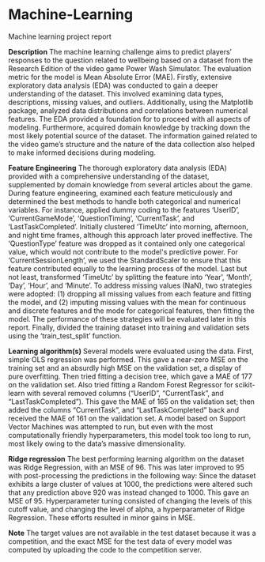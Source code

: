 # Machine-Learning
Machine learning project report

**Description**
The machine learning challenge aims to predict players’ responses to the question related to wellbeing based on a dataset from the Research Edition of the video game Power Wash Simulator.
The evaluation metric for the model is Mean Absolute Error (MAE). Firstly, extensive exploratory data analysis (EDA) was conducted to gain a deeper understanding of the dataset. This involved examining data types, descriptions, missing values, and outliers. Additionally, using the Matplotlib package, analyzed data distributions and correlations between numerical features. The EDA provided a foundation for to proceed with all aspects of modeling.
Furthermore, acquired domain knowledge by tracking down the most likely potential source of the dataset. The information gained related to the video game’s structure and the nature of the data collection also helped to make informed decisions during modeling.

**Feature Engineering**
The thorough exploratory data analysis (EDA) provided with a comprehensive understanding of the dataset, supplemented by domain knowledge from several articles about the game. During feature engineering, examined each feature meticulously and determined the best methods to handle both categorical and numerical variables.
For instance, applied dummy coding to the features ‘UserID’, ‘CurrentGameMode’, ‘QuestionTiming’, ‘CurrentTask’, and ‘LastTaskCompleted’. Initially clustered ‘TimeUtc’ into morning, afternoon, and night time frames, although this approach later proved ineffective. The ‘QuestionType’ feature was dropped as it contained only one categorical value, which would not contribute to the model's predictive power. For ‘CurrentSessionLength’, we used the StandardScaler to ensure that this feature contributed equally to the learning process of the model. Last but not least, transformed ‘TimeUtc’ by splitting the feature into ‘Year’, ‘Month’, ‘Day’, ‘Hour’, and ‘Minute’.
To address missing values (NaN), two strategies were adopted: (1) dropping all missing values from each feature and fitting the model, and (2) imputing missing values with the mean for continuous and discrete features and the mode for categorical features, then fitting the model. The performance of these strategies will be evaluated later in this report.
Finally, divided the training dataset into training and validation sets using the ‘train_test_split’ function.

**Learning algorithm(s)**
Several models were evaluated using the data. First, simple OLS regression was performed. This gave a near-zero MSE on the training set and an absurdly high MSE on the validation set, a display of pure overfitting. Then tried fitting a decision tree, which gave a MAE of 177 on the validation set. Also tried fitting a Random Forest Regressor for scikit-learn with several removed columns (“UserID”, “CurrentTask”, and “LastTaskCompleted”). This gave the MAE of 165 on the validation set; then added the columns “CurrentTask”, and “LastTaskCompleted” back and received the MAE of 161 on the validation set. A model based on Support Vector Machines was attempted to run, but even with the most computationally friendly hyperparameters, this model took too long to run, most likely owing to the data’s massive dimensionality.

**Ridge regression**
The best performing learning algorithm on the dataset was Ridge Regression, with an MSE of 96. This was later improved to 95 with post-processing the predictions in the following way: Since the dataset exhibits a large cluster of values at 1000, the predictions were altered such that any prediction above 920 was instead changed to 1000. This gave an MSE of 95.
Hyperparameter tuning consisted of changing the levels of this cutoff value, and changing the level of alpha, a hyperparameter of Ridge Regression. These efforts resulted in minor gains in MSE.

**Note**
The target values are not available in the test dataset because it was a competition, and the exact MSE for the test data of every model was computed by uploading the code to the competition server.

